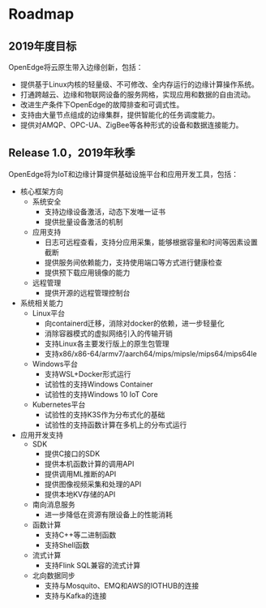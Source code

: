 # Roadmap

## 2019年度目标

OpenEdge将云原生带入边缘创新，包括：

- 提供基于Linux内核的轻量级、不可修改、全内存运行的边缘计算操作系统。
- 打通跨越云、边缘和物联网设备的服务网格，实现应用和数据的自由流动。
- 改进生产条件下OpenEdge的故障排查和可调式性。
- 支持由大量节点组成的边缘集群，提供智能化的任务调度能力。
- 提供对AMQP、OPC-UA、ZigBee等各种形式的设备和数据连接能力。

## Release 1.0，2019年秋季

OpenEdge将为IoT和边缘计算提供基础设施平台和应用开发工具，包括：
- 核心框架方向
   - 系统安全
      - 支持边缘设备激活，动态下发唯一证书
      - 提供批量设备激活的机制
   - 应用支持
      - 日志可远程查看，支持分应用采集，能够根据容量和时间等因素设置截断
      - 提供服务间依赖能力，支持使用端口等方式进行健康检查
      - 提供预下载应用镜像的能力
   - 远程管理
      - 提供开源的远程管理控制台
- 系统相关能力
   - Linux平台
      - 向containerd迁移，消除对docker的依赖，进一步轻量化
      - 消除容器模式的虚拟网络引入的传输开销
      - 支持Linux各主要发行版上的原生包管理
      - 支持x86/x86-64/armv7/aarch64/mips/mipsle/mips64/mips64le
   - Windows平台
      - 支持WSL+Docker形式运行
      - 试验性的支持Windows Container
      - 试验性的支持Windows 10 IoT Core
   - Kubernetes平台
      - 试验性的支持K3S作为分布式化的基础
      - 试验性的支持函数计算在多机上的分布式运行
- 应用开发支持
   - SDK
      - 提供C接口的SDK
      - 提供本机函数计算的调用API
      - 提供调用ML推断的API
      - 提供图像视频采集和处理的API
      - 提供本地KV存储的API
   - 南向消息服务
      - 进一步降低在资源有限设备上的性能消耗
   - 函数计算
      - 支持C++等二进制函数
      - 支持Shell函数
   - 流式计算
      - 支持Flink SQL兼容的流式计算
   - 北向数据同步
      - 支持与Mosquito、EMQ和AWS的IOTHUB的连接
      - 支持与Kafka的连接
